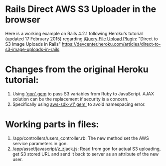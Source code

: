 # Rails Direct AWS S3 Uploader in the browser

Here is a working example on Rails 4.2.1 following Heroku's tutorial (updated 17 February 2015) regarding <a href="https://github.com/blueimp/jQuery-File-Upload">jQuery File Upload Plugin</a>:
"Direct to S3 Image Uploads in Rails"
https://devcenter.heroku.com/articles/direct-to-s3-image-uploads-in-rails

# Changes from the original Heroku tutorial:

1. Using <a href="https://github.com/gazay/gon">'gon' gem</a> to pass S3 variables from Ruby to JavaScript. AJAX solution can be the replacement if security is a concern.
2. Specifically using <a href="https://rubygems.org/gems/aws-sdk-v1">aws-sdk-v1' gem'</a> to avoid namespacing error.

# Working parts in files:
1. /app/controllers/users_controller.rb: The new method set the AWS service parameters in gon.
2. /app/asset/javascript/z_zjack.js: Read from gon for actual S3 uploading, get S3 stored URL and send it back to server as an attribute of the new user.

